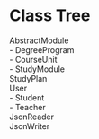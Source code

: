 # Class Tree

AbstractModule  
	- DegreeProgram  
	- CourseUnit  
	- StudyModule  
StudyPlan  
User  
	- Student  
	- Teacher  
JsonReader  
JsonWriter

